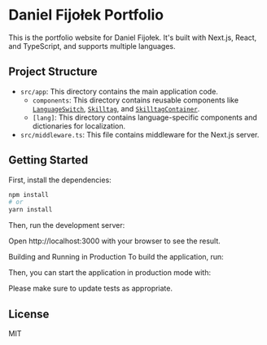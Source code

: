 # Daniel Fijołek Portfolio

This is the portfolio website for Daniel Fijołek. It's built with Next.js, React, and TypeScript, and supports multiple languages.

## Project Structure

- `src/app`: This directory contains the main application code.
  - `components`: This directory contains reusable components like [`LanguageSwitch`](src/app/components/LanguageSwitch.tsx), [`Skilltag`](src/app/components/Skilltag.tsx), and [`SkilltagContainer`](src/app/components/SkilltagContainer.tsx).
  - `[lang]`: This directory contains language-specific components and dictionaries for localization.
- `src/middleware.ts`: This file contains middleware for the Next.js server.

## Getting Started

First, install the dependencies:

```bash
npm install
# or
yarn install
```

Then, run the development server:

Open http://localhost:3000 with your browser to see the result.

Building and Running in Production
To build the application, run:

Then, you can start the application in production mode with:

Please make sure to update tests as appropriate.

## License

MIT
